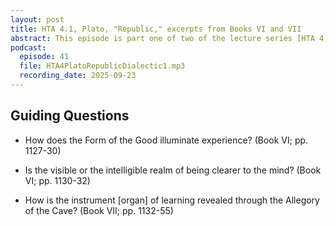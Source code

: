 ```yaml
---
layout: post
title: HTA 4.1, Plato, "Republic," excerpts from Books VI and VII
abstract: This episode is part one of two of the lecture series [HTA 4] on Plato's "Republic," excerpts from Books VI and VII.
podcast:
  episode: 41
  file: HTA4PlatoRepublicDialectic1.mp3
  recording_date: 2025-09-23
---
```


## Guiding Questions

* How does the Form of the Good illuminate experience? (Book VI; pp. 1127-30)

* Is the visible or the intelligible realm of being clearer to the mind? (Book VI; pp. 1130-32)

* How is the instrument [organ] of learning revealed through the Allegory of the Cave? (Book VII; pp. 1132-55)
